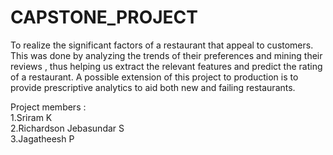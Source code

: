 # CAPSTONE_PROJECT

To realize the significant factors of a restaurant that appeal to customers. This was done by analyzing the trends of their preferences and mining their reviews , thus helping us extract the relevant features and predict the rating of a restaurant. A possible extension of this project to production  is to  provide prescriptive analytics to aid both new and failing restaurants.

Project members : \
1.Sriram K \
2.Richardson Jebasundar S \
3.Jagatheesh P 
